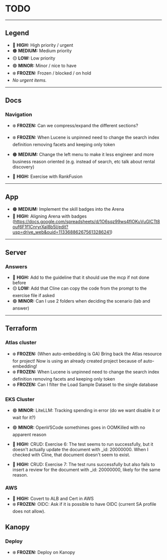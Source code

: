 # TODO

---

## Legend

- 🔴 **HIGH:** High priority / urgent
- 🟠 **MEDIUM:** Medium priority
- 🟡 **LOW:** Low priority
- 🟢 **MINOR:** Minor / nice to have
- ❄️ **FROZEN:** Frozen / blocked / on hold
- *No urgent items.*

---

## Docs

### Navigation
- ❄️ **FROZEN:** Can we compress/expand the different sections?
- ❄️ **FROZEN:** When Lucene is unpinned need to change the search index definition removing facets and keeping only token

- 🟠 **MEDIUM:** Change the left menu to make it less engineer and more business reason oriented (e.g. instead of search, etc talk about rental discovery)
- 🔴 **HIGH:** Exercise with RankFusion

---

## App

- 🟠 **MEDIUM:** Implement the skill badges into the Arena
- 🔴 **HIGH:** Aligning Arena with badges (https://docs.google.com/spreadsheets/d/1O6sqz99ws4fIOKuVuGlCTt8ouf6F1f1CnryrXaI8b5I/edit?usp=drive_web&ouid=113368862675613286241)

---

## Server

### Answers
- 🔴 **HIGH:** Add to the guideline that it should use the mcp if not done before
- 🟡 **LOW:** Add that Cline can copy the code from the prompt to the exercise file if asked
- 🟢 **MINOR:** Can I use 2 folders when deciding the scenario (lab and answer)

---

## Terraform

### Atlas cluster
- ❄️ **FROZEN:** (When auto-embedding is GA) Bring back the Atlas resource for project! Now is using an already created project because of auto-embedding!
- ❄️ **FROZEN:** When Lucene is unpinned need to change the search index definition removing facets and keeping only token
- ❄️ **FROZEN:** Can I filter the Load Sample Dataset to the single database

### EKS Cluster

- 🟢 **MINOR:** LiteLLM: Tracking spending in error (do we want disable it or wait for it?)
- 🟢 **MINOR:** OpenVSCode somethimes goes in OOMKilled with no apparent reason

- 🔴 **HIGH:** CRUD: Exercise 6: The test seems to run successfully, but it doesn't actually update the document with _id: 20000000. When I checked with Cline, that document doesn't seem to exist.
- 🔴 **HIGH:** CRUD: Exercise 7: The test runs successfully but also fails to insert a review for the document with _id: 20000000, likely for the same reason.

### AWS
- 🔴 **HIGH:** Covert to ALB and Cert in AWS
- ❄️ **FROZEN:** OIDC: Ask if it is possible to have OIDC (current SA profile does not allow).


## Kanopy

### Deploy
- ❄️ **FROZEN:** Deploy on Kanopy
